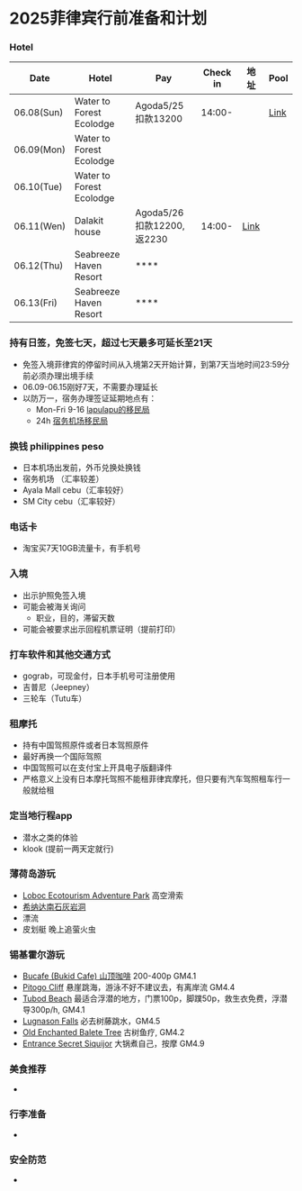 # 2025菲律宾行前准备和计划

### Hotel
| Date | Hotel | Pay | Check in | 地址 | Pool | 
| --- | --- | --- | --- | --- | --- |
| 06.08(Sun) | Water to Forest Ecolodge | Agoda5/25扣款13200 | 14:00- | | [Link](https://maps.app.goo.gl/PbDxJ8rq8naXD2mp6) | |
| 06.09(Mon) | Water to Forest Ecolodge | | | | |
| 06.10(Tue) | Water to Forest Ecolodge | | | | |
| 06.11(Wen) | Dalakit house | Agoda5/26扣款12200,返2230 | 14:00- | [Link](https://maps.app.goo.gl/f5vbN7TXfHfyxVae7) | |
| 06.12(Thu) | Seabreeze Haven Resort | **** | | | |
| 06.13(Fri) | Seabreeze Haven Resort | **** | | | |

### 持有日签，免签七天，超过七天最多可延长至21天
- 免签入境菲律宾的停留时间从入境第2天开始计算，到第7天当地时间23:59分前必须办理出境手续
- 06.09-06.15刚好7天，不需要办理延长
- 以防万一，宿务办理签证延期地点有：
  - Mon-Fri 9-16 [lapulapu的移民局](https://maps.app.goo.gl/KFMduESxM4qDWB8g9?g_st=com.google.maps.preview.copy)
  - 24h [宿务机场移民局](https://maps.app.goo.gl/JZ1rkKLZAhr8P69R9?g_st=com.google.maps.preview.copy)

### 换钱 philippines peso
- 日本机场出发前，外币兑换处换钱
- 宿务机场 （汇率较差）
- Ayala Mall cebu（汇率较好）
- SM City cebu（汇率较好）

### 电话卡
- 淘宝买7天10GB流量卡，有手机号

### 入境
- 出示护照免签入境
- 可能会被海关询问
  - 职业，目的，滞留天数
- 可能会被要求出示回程机票证明（提前打印）

### 打车软件和其他交通方式
- gograb，可现金付，日本手机号可注册使用
- 吉普尼（Jeepney）
- 三轮车（Tutu车）

### 租摩托
- 持有中国驾照原件或者日本驾照原件
- 最好再换一个国际驾照
- 中国驾照可以在支付宝上开具电子版翻译件
- 严格意义上没有日本摩托驾照不能租菲律宾摩托，但只要有汽车驾照租车行一般就给租

### 定当地行程app
- 潜水之类的体验
- klook (提前一两天定就行)

### 薄荷岛游玩
- [Loboc Ecotourism Adventure Park](https://maps.app.goo.gl/Zr9ZMmVBYqKHthRU6) 高空滑索
- [希纳达南石灰岩洞](https://maps.app.goo.gl/tcKcWKkkrnyYsvVDA)
- 漂流
- 皮划艇 晚上追萤火虫
  
### 锡基霍尔游玩
- [Bucafe (Bukid Cafe) 山顶咖啡](https://maps.app.goo.gl/fCTHjof6rPaK7x3V6) 200-400p GM4.1
- [Pitogo Cliff](https://maps.app.goo.gl/Hos9uuyLy2MiutLg9) 悬崖跳海，游泳不好不建议去，有离岸流 GM4.4
- [Tubod Beach](https://maps.app.goo.gl/ohfeuGpaeKDM42pHA) 最适合浮潜的地方，门票100p，脚蹼50p，救生衣免费，浮潜导300p/h, GM4.1
- [Lugnason Falls](https://maps.app.goo.gl/DJgQevvD8WpgT3wS6) 必去树藤跳水，GM4.5
- [Old Enchanted Balete Tree](https://maps.app.goo.gl/T18L5jEjHQ31EmrR7) 古树鱼疗, GM4.2
- [Entrance Secret Siquijor](https://maps.app.goo.gl/yk2QPz8UH7RQimAc8) 大锅煮自己，按摩 GM4.9

### 美食推荐
- 

### 行李准备
- 

### 安全防范
- 
